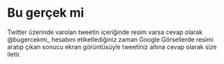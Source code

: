 # Bu gerçek mi

Twitter üzerinde varolan tweetin içeriğinde resim varsa cevap olarak @bugercekmi_ hesabını etiketlediğiniz zaman Google Görsellerde resimi aratıp çıkan sonucu ekran görüntüsüyle tweetiniz altına cevap olarak size iletir.